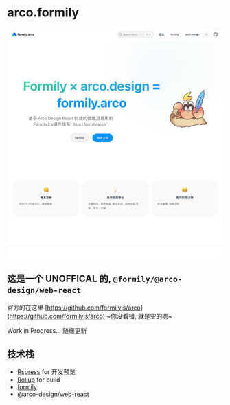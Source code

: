 # arco.formily

![welcome](come.png)

## 这是一个 **UNOFFICAL** 的, `@formily/@arco-design/web-react`

官方的在这里 [https://github.com/formilyjs/arco](https://github.com/formilyjs/arco) ~你没看错, 就是空的嗯~

Work in Progress... 随缘更新

## 技术栈

- [Rspress](https://rspress.dev/zh/) for 开发预览
- [Rollup](https://rollupjs.org/) for build
- [formily](https://github.com/alibaba/formily)
- [@arco-design/web-react](https://arco.design/)
